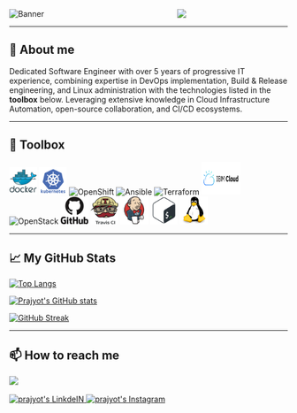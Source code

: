 <img src="https://github.com/Prajyot-Parab/Prajyot-Parab/blob/3eac24e352692222245e7485b06eec2bf9c8c1a0/icons/banner.png" alt="Banner" width="5000" height="400"/>

<img align='right' src='https://media.giphy.com/media/bcKmIWkUMCjVm/giphy.gif' width='200"'>

---

## 💬 About me

Dedicated Software Engineer with over 5 years of progressive IT experience, combining expertise in DevOps implementation, Build & Release engineering, and Linux administration with the technologies listed in the **toolbox** below. Leveraging extensive knowledge in Cloud Infrastructure Automation, open-source collaboration, and CI/CD ecosystems.

---

## 🧰 Toolbox

<img src="https://github.com/devicons/devicon/blob/master/icons/docker/docker-original-wordmark.svg" alt="Docker" width="50" height="50"/> <img src="https://github.com/devicons/devicon/blob/master/icons/kubernetes/kubernetes-plain-wordmark.svg" alt="Kubernetes" width="50" height="50"/> <img src="https://upload.wikimedia.org/wikipedia/commons/3/3a/OpenShift-LogoType.svg" alt="OpenShift" width="50" height="50"/> <img src="https://upload.wikimedia.org/wikipedia/commons/2/24/Ansible_logo.svg" alt="Ansible" width="50" height="50"/> <img src="https://upload.wikimedia.org/wikipedia/commons/0/04/Terraform_Logo.svg" alt="Terraform" width="80" height="60"/> <img src="https://github.com/Prajyot-Parab/Prajyot-Parab/blob/main/icons/ibmcloud.svg" alt="IBMCloud" width="70" height="60"/> <img src="https://upload.wikimedia.org/wikipedia/commons/8/80/The_OpenStack_logo.svg" alt="OpenStack" width="60" height="60"/> <img src="https://github.com/devicons/devicon/blob/master/icons/github/github-original-wordmark.svg" alt="Github" width="50" height="50"/> <img src="https://github.com/Prajyot-Parab/Prajyot-Parab/blob/main/icons/travis-ci.svg" alt="Travis" width="50" height="50"/> <img src="https://github.com/devicons/devicon/blob/master/icons/jenkins/jenkins-original.svg" alt="Jenkins" width="50" height="50"/> <img src="https://github.com/devicons/devicon/blob/master/icons/bash/bash-original.svg" alt="Bash" width="50" height="50"/> <img src="https://github.com/devicons/devicon/blob/master/icons/linux/linux-original.svg" alt="Linux" width="50" height="50"/>

---

## &#x1f4c8; My GitHub Stats

[![Top Langs](https://github-readme-stats.vercel.app/api/top-langs/?username=prajyot-parab&layout=compact&bg_color=30,e96443,904e95&title_color=fff&text_color=fff)](https://github.com/anuraghazra/github-readme-stats)

[![Prajyot's GitHub stats](https://github-readme-stats.vercel.app/api?username=prajyot-parab&bg_color=30,e96443,904e95&title_color=fff&text_color=fff&show_icons=true&hide=stars)](https://github.com/anuraghazra/github-readme-stats)

[![GitHub Streak](http://github-readme-streak-stats.herokuapp.com?user=prajyot-parab&theme=flag-india&date_format=M%20j%5B%2C%20Y%5D)](https://git.io/streak-stats)

---

## 📫 How to reach me
<a href="https://prajyotparab1904@gmail.com"><img src="https://img.shields.io/badge/prajyotparab1904@gmail.com-D14836?style=for-the-badge&logo=gmail&logoColor=white"></img></a>
<p align="left">
<a href="https://www.linkedin.com/in/prajyotparab">
  <img alt="prajyot's LinkdeIN" width="50px" src="https://user-images.githubusercontent.com/43545812/144035037-0f415fc7-9f96-4517-a370-ccc6e78a714b.png" />
</a>
<a href="https://www.instagram.com/parab_prajyot">
  <img alt="prajyot's Instagram" width="50px" src="https://user-images.githubusercontent.com/43545812/144035088-0dfb165f-8fe0-4d13-896c-876c29d2b128.png" />
</a>
<br>
</p>

<!--
**Prajyot-Parab/Prajyot-Parab** is a ✨ _special_ ✨ repository because its `README.md` (this file) appears on your GitHub profile.

Here are some ideas to get you started:

- 🔭 I’m currently working on ...
- 🌱 I’m currently learning ...
- 👯 I’m looking to collaborate on ...
- 🤔 I’m looking for help with ...
- 💬 Ask me about ...
- 📫 How to reach me: ...
- 😄 Pronouns: ...
- ⚡ Fun fact: ...
### Hey there <img src="https://raw.githubusercontent.com/MartinHeinz/MartinHeinz/master/wave.gif" width="30px">, I am Prajyot Parab!
![](https://komarev.com/ghpvc/?username=prajyot-parab)
-->
